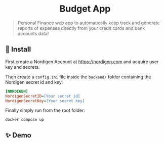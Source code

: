 <h1 align="center">Budget App</h1>

> Personal Finance web app to automatically keep track and generate reports of expenses directly from your credit cards and bank accounts data!

## 🚀 Install
First create a Nordigen Account at https://nordigen.com and acquire user key and secrets.

Then create a `config.ini` file inside the `backend/` folder containing the Nordigen secret id and key:
```ini
[NORDIGEN]
NordigenSecretID=[Your secret id]
NordigenSecretKey=[Your secret key]
```

Finally simply run from the root folder:
```
docker compose up
```


## ✨ Demo
